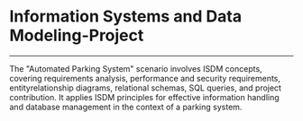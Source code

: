 # Information Systems and Data Modeling-Project
---

The "Automated Parking System" scenario involves ISDM concepts, covering
requirements analysis, performance and security requirements, entityrelationship diagrams, relational schemas, SQL queries, and project contribution. It applies ISDM principles for effective information handling and
database management in the context of a parking system.

